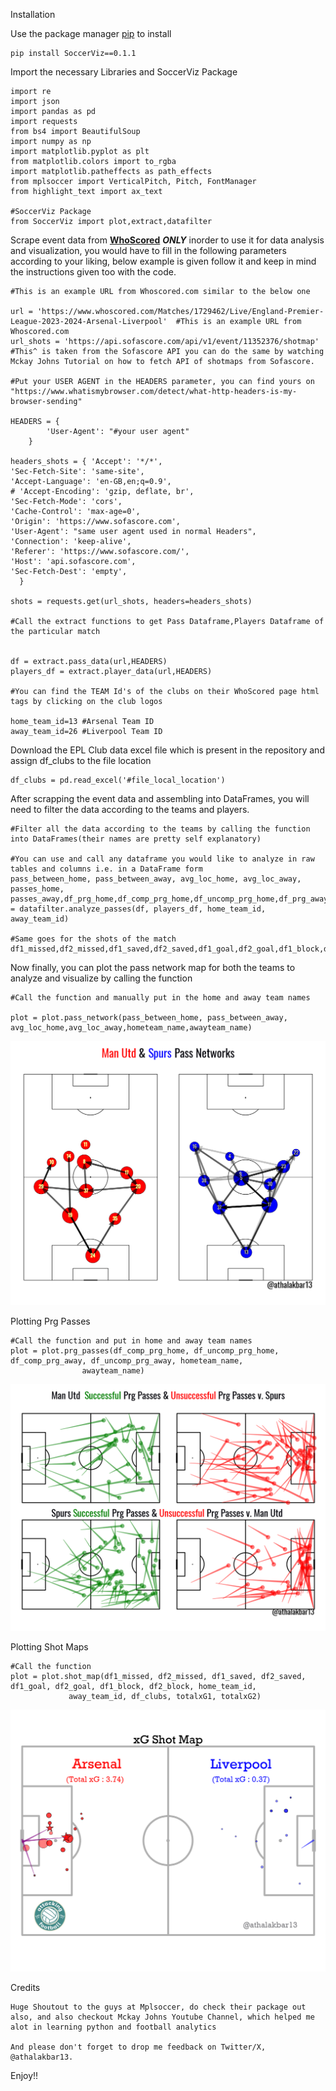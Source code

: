Installation

Use the package manager [pip](pypi.org) to install 

    pip install SoccerViz==0.1.1

Import the necessary Libraries and SoccerViz Package
    
    import re
    import json
    import pandas as pd
    import requests
    from bs4 import BeautifulSoup
    import numpy as np
    import matplotlib.pyplot as plt
    from matplotlib.colors import to_rgba
    import matplotlib.patheffects as path_effects
    from mplsoccer import VerticalPitch, Pitch, FontManager
    from highlight_text import ax_text
    
    #SoccerViz Package
    from SoccerViz import plot,extract,datafilter

Scrape event data from **[WhoScored](whoscored.com)** **_ONLY_** inorder to use it for data analysis and visualization, you would have to fill in the following parameters according to
your liking, below example is given follow it and keep in mind the instructions given too with the code.
    
    
    #This is an example URL from Whoscored.com similar to the below one
    
    url = 'https://www.whoscored.com/Matches/1729462/Live/England-Premier-League-2023-2024-Arsenal-Liverpool'  #This is an example URL from Whoscored.com
    url_shots = 'https://api.sofascore.com/api/v1/event/11352376/shotmap'  
    #This^ is taken from the Sofascore API you can do the same by watching Mckay Johns Tutorial on how to fetch API of shotmaps from Sofascore.

    #Put your USER AGENT in the HEADERS parameter, you can find yours on "https://www.whatismybrowser.com/detect/what-http-headers-is-my-browser-sending"
    
    HEADERS = {
            'User-Agent': "#your user agent"
        }

    headers_shots = { 'Accept': '*/*',
    'Sec-Fetch-Site': 'same-site',
    'Accept-Language': 'en-GB,en;q=0.9',
    # 'Accept-Encoding': 'gzip, deflate, br',
    'Sec-Fetch-Mode': 'cors',
    'Cache-Control': 'max-age=0',
    'Origin': 'https://www.sofascore.com',
    'User-Agent': "same user agent used in normal Headers", 
    'Connection': 'keep-alive',
    'Referer': 'https://www.sofascore.com/',
    'Host': 'api.sofascore.com',
    'Sec-Fetch-Dest': 'empty',
      }   

    shots = requests.get(url_shots, headers=headers_shots)

    #Call the extract functions to get Pass Dataframe,Players Dataframe of the particular match
    
    
    df = extract.pass_data(url,HEADERS)
    players_df = extract.player_data(url,HEADERS)
    
    #You can find the TEAM Id's of the clubs on their WhoScored page html tags by clicking on the club logos
    
    home_team_id=13 #Arsenal Team ID
    away_team_id=26 #Liverpool Team ID

Download the EPL Club data excel file which is present in the repository and assign df_clubs to the file location

    df_clubs = pd.read_excel('#file_local_location')

After scrapping the event data and assembling into DataFrames, you will need to filter the data according to the teams and players.

    #Filter all the data according to the teams by calling the function into DataFrames(their names are pretty self explanatory)

    #You can use and call any dataframe you would like to analyze in raw tables and columns i.e. in a DataFrame form
    pass_between_home, pass_between_away, avg_loc_home, avg_loc_away, passes_home, passes_away,df_prg_home,df_comp_prg_home,df_uncomp_prg_home,df_prg_away,df_comp_prg_away,df_uncomp_prg_away = datafilter.analyze_passes(df, players_df, home_team_id, away_team_id)

    #Same goes for the shots of the match
    df1_missed,df2_missed,df1_saved,df2_saved,df1_goal,df2_goal,df1_block,df2_block,totalxG1,totalxG2=datafilter.analyze_shots(shots)


Now finally, you can plot the pass network map for both the teams to analyze and visualize by calling the function

    #Call the function and manually put in the home and away team names
    
    plot = plot.pass_network(pass_between_home, pass_between_away, avg_loc_home,avg_loc_away,hometeam_name,awayteam_name)
    
![test1.png](SoccerViz%2Ftest1.png)

Plotting Prg Passes
    
    #Call the function and put in home and away team names
    plot = plot.prg_passes(df_comp_prg_home, df_uncomp_prg_home, df_comp_prg_away, df_uncomp_prg_away, hometeam_name,
                    awayteam_name)
![test.png](SoccerViz%2Ftest.png)

Plotting Shot Maps
    
    #Call the function 
    plot = plot.shot_map(df1_missed, df2_missed, df1_saved, df2_saved, df1_goal, df2_goal, df1_block, df2_block, home_team_id,
                 away_team_id, df_clubs, totalxG1, totalxG2)
    
![test4.png](SoccerViz%2Ftest4.png)

Credits

    Huge Shoutout to the guys at Mplsoccer, do check their package out also, and also checkout Mckay Johns Youtube Channel, which helped me alot in learning python and football analytics
    
    And please don't forget to drop me feedback on Twitter/X, @athalakbar13.

Enjoy!!

    
